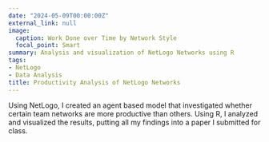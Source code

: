 ```yaml
---
date: "2024-05-09T00:00:00Z"
external_link: null
image:
  caption: Work Done over Time by Network Style
  focal_point: Smart
summary: Analysis and visualization of NetLogo Networks using R
tags:
- NetLogo
- Data Analysis
title: Productivity Analysis of NetLogo Networks
---
```


Using NetLogo, I created an agent based model that investigated whether certain team networks are more productive than others. Using R, I analyzed and visualized the results, putting all my findings into a paper I submitted for class. 
